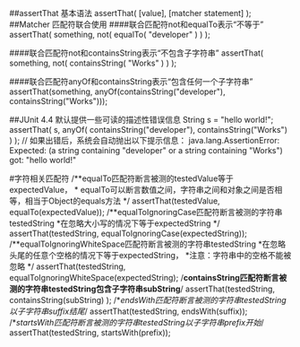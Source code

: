 ##assertThat 基本语法
    assertThat( [value], [matcher statement] );
##Matcher 匹配符联合使用
####联合匹配符not和equalTo表示“不等于”
    assertThat( something, not( equalTo( "developer" ) ) ); 

####联合匹配符not和containsString表示“不包含子字符串”
    assertThat( something, not( containsString( "Works" ) ) ); 

####联合匹配符anyOf和containsString表示“包含任何一个子字符串”
    assertThat(something, anyOf(containsString("developer"), containsString("Works")));

##JUnit 4.4 默认提供一些可读的描述性错误信息
    String s = "hello world!"; 
    assertThat( s, anyOf( containsString("developer"), containsString("Works") ) ); 
    // 如果出错后，系统会自动抛出以下提示信息：
    java.lang.AssertionError: 
    Expected: (a string containing "developer" or a string containing "Works") 
    got: "hello world!"
    
#字符相关匹配符
    /**equalTo匹配符断言被测的testedValue等于expectedValue，
    * equalTo可以断言数值之间，字符串之间和对象之间是否相等，相当于Object的equals方法
    */
    assertThat(testedValue, equalTo(expectedValue));
    /**equalToIgnoringCase匹配符断言被测的字符串testedString
    *在忽略大小写的情况下等于expectedString
    */
    assertThat(testedString, equalToIgnoringCase(expectedString));
    /**equalToIgnoringWhiteSpace匹配符断言被测的字符串testedString
    *在忽略头尾的任意个空格的情况下等于expectedString，
    *注意：字符串中的空格不能被忽略
    */
    assertThat(testedString, equalToIgnoringWhiteSpace(expectedString);
    /**containsString匹配符断言被测的字符串testedString包含子字符串subString**/
    assertThat(testedString, containsString(subString) );
    /**endsWith匹配符断言被测的字符串testedString以子字符串suffix结尾*/
    assertThat(testedString, endsWith(suffix));
    /**startsWith匹配符断言被测的字符串testedString以子字符串prefix开始*/
    assertThat(testedString, startsWith(prefix));

    
#
    